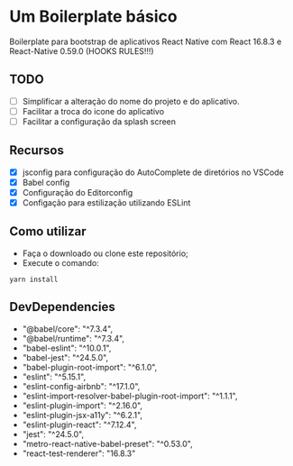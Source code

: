 # Um Boilerplate básico

Boilerplate para bootstrap de aplicativos React Native com React 16.8.3 e React-Native 0.59.0 (HOOKS RULES!!!)

## TODO

- [ ] Simplificar a alteração do nome do projeto e do aplicativo.
- [ ] Facilitar a troca do icone do aplicativo
- [ ] Facilitar a configuração da splash screen

## Recursos

- [x] jsconfig para configuração do AutoComplete de diretórios no VSCode
- [x] Babel config
- [x] Configuração do Editorconfig
- [x] Configação para estilização utilizando ESLint

## Como utilizar

- Faça o downloado ou clone este repositório;
- Execute o comando:

```shell
yarn install
```

## DevDependencies

- "@babel/core": "^7.3.4",
- "@babel/runtime": "^7.3.4",
- "babel-eslint": "^10.0.1",
- "babel-jest": "^24.5.0",
- "babel-plugin-root-import": "^6.1.0",
- "eslint": "^5.15.1",
- "eslint-config-airbnb": "^17.1.0",
- "eslint-import-resolver-babel-plugin-root-import": "^1.1.1",
- "eslint-plugin-import": "^2.16.0",
- "eslint-plugin-jsx-a11y": "^6.2.1",
- "eslint-plugin-react": "^7.12.4",
- "jest": "^24.5.0",
- "metro-react-native-babel-preset": "^0.53.0",
- "react-test-renderer": "16.8.3"
